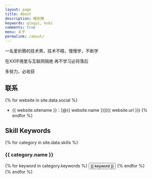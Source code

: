 ```yaml
---
layout: page
title: About
description: 瞎折腾
keywords: qingyi, kubi
comments: true
menu: 关于
permalink: /about/
---
```


一名爱折腾的技术男，技术不精，慢慢学，不断学

在XX环境里与互联网隔绝 再不学习必将落后

多努力，必收获


## 联系

{% for website in site.data.social %}
* {{ website.sitename }}：[@{{ website.name }}]({{ website.url }})
{% endfor %}

## Skill Keywords

{% for category in site.data.skills %}
### {{ category.name }}
<div class="btn-inline">
{% for keyword in category.keywords %}
<button class="btn btn-outline" type="button">{{ keyword }}</button>
{% endfor %}
</div>
{% endfor %}
